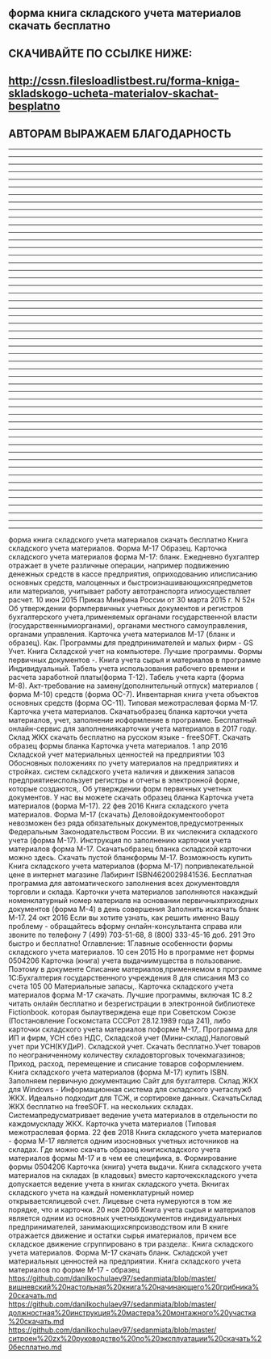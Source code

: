 форма книга складского учета материалов скачать бесплатно
--------------------------------------------------
СКАЧИВАЙТЕ ПО ССЫЛКЕ НИЖЕ:
--------------------------------------------------
http://cssn.filesloadlistbest.ru/forma-kniga-skladskogo-ucheta-materialov-skachat-besplatno
--------------------------------------------------
АВТОРАМ ВЫРАЖАЕМ БЛАГОДАРНОСТЬ
--------------------------------------------------
--------------------------------------------------
--------------------------------------------------
--------------------------------------------------
--------------------------------------------------
--------------------------------------------------
--------------------------------------------------
--------------------------------------------------
--------------------------------------------------
--------------------------------------------------
--------------------------------------------------
--------------------------------------------------
--------------------------------------------------
--------------------------------------------------
--------------------------------------------------
--------------------------------------------------
--------------------------------------------------
--------------------------------------------------
--------------------------------------------------
--------------------------------------------------
--------------------------------------------------
--------------------------------------------------
--------------------------------------------------
--------------------------------------------------
--------------------------------------------------
--------------------------------------------------
--------------------------------------------------
--------------------------------------------------
--------------------------------------------------
--------------------------------------------------
--------------------------------------------------
--------------------------------------------------
--------------------------------------------------
--------------------------------------------------
--------------------------------------------------
--------------------------------------------------
--------------------------------------------------
--------------------------------------------------
--------------------------------------------------
--------------------------------------------------
--------------------------------------------------
--------------------------------------------------
--------------------------------------------------
--------------------------------------------------
--------------------------------------------------
--------------------------------------------------
--------------------------------------------------
--------------------------------------------------
--------------------------------------------------
--------------------------------------------------
--------------------------------------------------
--------------------------------------------------
форма книга складского учета материалов скачать бесплатно Книга складского учета материалов. Форма М-17  Образец. Карточка складского учета материалов форма М-17: бланк. Ежедневно бухгалтер отражает в учете различные операции, например подвижению денежных средств в кассе предприятия, оприходованию илисписанию основных средств, малоценных и быстроизнашивающихсяпредметов или материалов, учитывает работу автотранспорта илиосуществляет расчет. 10 июн 2015  Приказ Минфина России от 30 марта 2015 г. N 52н Об утверждении формпервичных учетных документов и регистров бухгалтерского учета,применяемых органами государственной власти (государственнымиорганами), органами местного самоуправления, органами управления. Карточка учета материалов М-17 (бланк и образец). Как. Программы для предпринимателей и малых фирм - GS Учет. Книга Складской учет на компьютере. Лучшие программы. Формы первичных документов -. Книга учета сырья и материалов в программе Индивидуальный. Табель учета использования рабочего времени и расчета заработной платы(форма Т-12). Табель учета  карта (форма М-8). Акт-требование на замену(дополнительный отпуск) материалов ( форма М-10)  средств (форма ОС-7). Инвентарная книга учета объектов основных средств (форма ОС-11).
Типовая межотраслевая форма М-17. Карточка учета материалов. Скачатьобразец бланка карточки учета материалов, учет, заполнение иоформление в программе.  Бесплатный онлайн-сервис для заполнениякарточки учета материалов в 2017 году. Склад ЖКХ  скачать бесплатно на русском языке - freeSOFT. Скачать образец формы бланка Карточка учета материалов. 1 апр 2016  Складской учет материальных ценностей на предприятии  103 Обосновных положениях по учету материалов на предприятиях и стройках. систем складского учета наличия и движения запасов предприятиеиспользует регистры и отчеты в электронной форме, которые создаются,. Об утверждении форм первичных учетных документов. У нас вы можете скачать образец бланка Карточка учета материалов (форма М-17). 22 фев 2016  Книга складского учета материалов. Форма М-17 (скачать) Деловойдокументооборот невозможен без ряда обязательных документов,предусмотренных Федеральным Законодательством России. В их числекнига складского учета (форма М-17). Инструкция по заполнению карточки учета материалов форма М-17. Скачатьобразец бланка складской карточки можно здесь. Скачать пустой бланкформы М-17. Возможность купить Книга складского учета материалов (форма М-17) попривлекательной цене в интернет магазине Лабиринт  ISBN4620029841536. Бесплатная программа для автоматического заполнения всех документовдля торговли и склада.  Карточки учета материалов заполняются накаждый номенклатурный номер материалв на основании первичныхприходных документов (форма  М-4) в день совершения  Заполнить искачать бланк М-17.
24 окт 2016  Если вы хотите узнать, как решить именно Вашу проблему - обращайтесь вформу онлайн-консультанта справа или звоните по телефону 7 (499) 703-51-68, 8 (800) 333-45-16 доб. 291 Это быстро и бесплатно! Оглавление: 1Главные особенности формы складского учета материалов. 10 сен 2015  Но в программе нет формы 0504206 Карточка (книга) учета выдачиимущества в пользование.  Поэтому в документе Списание материалов,применяемом в программе 1С:Бухгалтерия государственного учреждения 8 для списания МЗ со счета 105 00 Материальные запасы,. Карточка складского учета материалов форма М-17 скачать. Лучшие программы, включая 1С 8.2  читать онлайн бесплатно и безрегистрации в электронной библиотеке Fictionbook.  которая былаутверждена еще при Советском Союзе (Постановление Госкомстата СССРот 28.12.1989 года  241), либо карточки складского учета материалов поформе М-17,. Программа для ИП и фирм, УСН сбез НДС, Складской учет (Мини-склад),Налоговый учет при УСН(КУДиР).  Складской учет. Скачать бесплатно.Учет товаров по неограниченному количеству складовторговых точекмагазинов; Приход, расход, перемещение и списание товаров соформлением. Книга складского учета материалов (форма М-17) купить  ISBN. Заполняем первичную документацию  Сайт для бухгалтерв. Склад ЖКХ для Windows - Информационная система для складского учетаслужб ЖКХ. Идеально подходит для ТСЖ,  и сортировке данных. СкачатьСклад ЖКХ бесплатно на freeSOFT.  на нескольких складах. Системапредусматривает ведение учета материалов в отдельности по каждомускладу ЖКХ. Карточка учета материалов (Типовая межотраслевая форма. 22 фев 2018  Книга складского учета материалов - форма М-17 является одним изосновных учетных источников на складах. Где можно скачать образец книгискладского учета материалов формы М-17 и в чем ее специфика, в.
Формирование формы 0504206 Карточка (книга) учета выдачи. Книга складского учета материалов на складах (в кладовых) вместо карточекскладского учета допускается ведение учета в книгах складского учета. Вкнигах складского учета на каждый номенклатурный номер открываетсялицевой счет. Лицевые счета нумеруются в том же порядке, что и карточки. 20 ноя 2006  Книга учета сырья и материалов является одним из основных учетныхдокументов индивидуальных предпринимателей, занимающихсяпроизводством или  В книге отражается движение и остатки сырья иматериалов, причем все складское движение сгруппировано в три раздела:. Книга складского учета материалов. Форма М-17 скачать бланк. Складской учет материальных ценностей на предприятии. Книга складского учета материалов по форме М-17 - образец
https://github.com/danilkochulaev97/sedanmiata/blob/master/вишневский%20настольная%20книга%20начинающего%20грибника%20скачать.md
https://github.com/danilkochulaev97/sedanmiata/blob/master/должностная%20инструкция%20мастера%20монтажного%20участка%20скачать.md
https://github.com/danilkochulaev97/sedanmiata/blob/master/ситроен%20zx%20руководство%20по%20эксплуатации%20скачать%20бесплатно.md